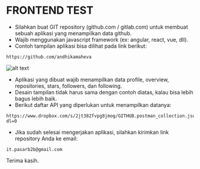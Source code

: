 FRONTEND TEST
=============

- Silahkan buat GIT repository (github.com / gitlab.com) untuk membuat sebuah aplikasi yang menampilkan data github.
- Wajib menggunakan javascript framework (ex: angular, react, vue, dll).
- Contoh tampilan aplikasi bisa dilihat pada link berikut:

```
https://github.com/andhikamaheva
```

![alt text](https://s3-ap-southeast-1.amazonaws.com/pasarb2b-recruitment-test/frontend-test/github.comandhikamaheva.png)

- Aplikasi yang dibuat wajib menampilkan data profile, overview, repositories, stars, followers, dan following.
- Desain tampilan tidak harus sama dengan contoh diatas, kalau bisa lebih bagus lebih baik.
- Berikut daftar API yang diperlukan untuk menampilkan datanya:

```
https://www.dropbox.com/s/2jt382fvpg8jmog/GITHUB.postman_collection.json?dl=0
```

- Jika sudah selesai mengerjakan aplikasi, silahkan kirimkan link repository Anda ke email:

```
it.pasarb2b@gmail.com
```

Terima kasih.